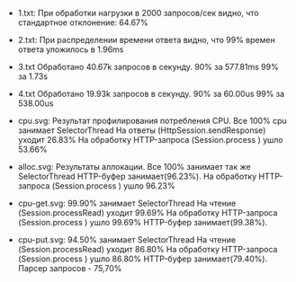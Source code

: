 * 1.txt:
При обработки нагрузки в 2000 запросов/сек видно, что стандартное отклонение: 64.67%

* 2.txt:
При распределении времени ответа видно, что 99% времен ответа уложилось в 1.96ms

* 3.txt
Обработано 40.67k запросов в секунду.
90% за 577.81ms
99% за 1.73s

* 4.txt
Обработано 19.93k запросов в секунду.
90% за  60.00us
99% за 538.00us

* cpu.svg:
Результат профилирования потребления CPU.
Все 100% cpu занимает SelectorThread
На ответы (HttpSession.sendResponse) уходит 26.83%
На обработку HTTP-запроса (Session.process ) ушло 53.66%

* alloc.svg:
Результаты аллокации.
Все 100% занимает так же SelectorThread
HTTP-буфер занимает(96.23%).
На обработку HTTP-запроса (Session.process ) ушло 96.23%

* cpu-get.svg:
99.90% занимает SelectorThread
На чтение (Session.processRead) уходит 99.69%
На обработку HTTP-запроса (Session.process ) ушло 99.69%
HTTP-буфер занимает(99.38%).

* cpu-put.svg:
94.50% занимает SelectorThread
На чтение (Session.processRead) уходит 86.80%
На обработку HTTP-запроса (Session.process ) ушло 86.80%
HTTP-буфер занимает(79.40%).
Парсер запросов - 75,70%